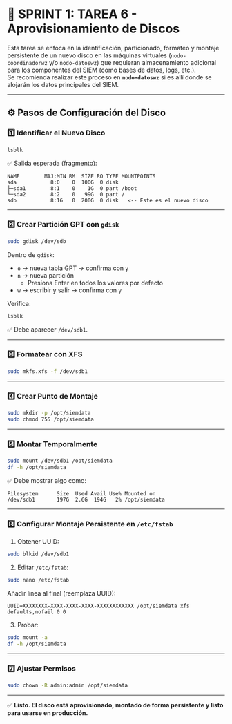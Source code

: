 # 💾 SPRINT 1: TAREA 6 - Aprovisionamiento de Discos

Esta tarea se enfoca en la identificación, particionado, formateo y montaje persistente de un nuevo disco en las máquinas virtuales (`nodo-coordinadorwz` y/o `nodo-datoswz`) que requieran almacenamiento adicional para los componentes del SIEM (como bases de datos, logs, etc.).  
Se recomienda realizar este proceso en **`nodo-datoswz`** si es allí donde se alojarán los datos principales del SIEM.

---

## ⚙️ Pasos de Configuración del Disco

### 1️⃣ Identificar el Nuevo Disco

```bash
lsblk
```

✅ Salida esperada (fragmento):

```
NAME        MAJ:MIN RM  SIZE RO TYPE MOUNTPOINTS
sda           8:0    0  100G  0 disk 
├─sda1        8:1    0    1G  0 part /boot
└─sda2        8:2    0   99G  0 part /
sdb           8:16   0  200G  0 disk   <-- Este es el nuevo disco
```

---

### 2️⃣ Crear Partición GPT con `gdisk`

```bash
sudo gdisk /dev/sdb
```

Dentro de `gdisk`:

- `o` → nueva tabla GPT → confirma con `y`  
- `n` → nueva partición  
  - Presiona Enter en todos los valores por defecto  
- `w` → escribir y salir → confirma con `y`

Verifica:

```bash
lsblk
```

✅ Debe aparecer `/dev/sdb1`.

---

### 3️⃣ Formatear con XFS

```bash
sudo mkfs.xfs -f /dev/sdb1
```

---

### 4️⃣ Crear Punto de Montaje

```bash
sudo mkdir -p /opt/siemdata
sudo chmod 755 /opt/siemdata
```

---

### 5️⃣ Montar Temporalmente

```bash
sudo mount /dev/sdb1 /opt/siemdata
df -h /opt/siemdata
```

✅ Debe mostrar algo como:

```
Filesystem      Size  Used Avail Use% Mounted on
/dev/sdb1       197G  2.6G  194G   2% /opt/siemdata
```

---

### 6️⃣ Configurar Montaje Persistente en `/etc/fstab`

1. Obtener UUID:

```bash
sudo blkid /dev/sdb1
```

2. Editar `/etc/fstab`:

```bash
sudo nano /etc/fstab
```

Añadir línea al final (reemplaza UUID):

```
UUID=XXXXXXXX-XXXX-XXXX-XXXX-XXXXXXXXXXXX /opt/siemdata xfs defaults,nofail 0 0
```

3. Probar:

```bash
sudo mount -a
df -h /opt/siemdata
```

---

### 7️⃣ Ajustar Permisos

```bash
sudo chown -R admin:admin /opt/siemdata
```

---

✅ **Listo. El disco está aprovisionado, montado de forma persistente y listo para usarse en producción.**